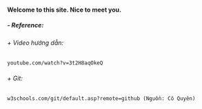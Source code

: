 #### Welcome to this site. Nice to meet you.

##### - Reference:

###### + Video hướng dẫn:
``` youtube.com/watch?v=3t2H8aqOkeQ ```

###### + Git:
``` w3schools.com/git/default.asp?remote=github (Nguồn: Cô Quyên) ```
